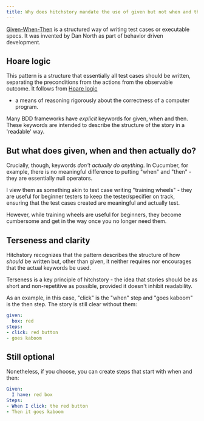 ```yaml
---
title: Why does hitchstory mandate the use of given but not when and then?
---
```


[Given-When-Then](https://en.wikipedia.org/wiki/Given-When-Then) is a structured
way of writing test cases or executable specs. It was invented by Dan North as
part of behavior driven development.

## Hoare logic

This pattern is a structure that essentially all test cases should be written,
separating the preconditions from the actions from the observable outcome. It
follows from [Hoare logic](https://en.wikipedia.org/wiki/Given-When-Then)
- a means of reasoning rigorously about the correctness of a computer program.

Many BDD frameworks have *explicit* keywords for given, when and then. These
keywords are intended to describe the structure of the story in a 'readable'
way.

## But what does given, when and then actually do?

Crucially, though, keywords *don't actually do anything*. In Cucumber, for example,
there is no meaningful difference to putting "when" and "then" - they are
essentially null operators.

I view them as something akin to test case writing "training wheels" - they are
useful for beginner testers to keep the tester/specifier on track, ensuring
that the test cases created are meaningful and actually test.

However, while training wheels are useful for beginners, they become cumbersome
and get in the way once you no longer need them.

## Terseness and clarity

Hitchstory recognizes that the pattern describes the structure of how *should* be
written but, other than given, it neither requires nor encourages that the
actual keywords be used.

Terseness is a key principle of hitchstory - the idea that stories should be
as short and non-repetitive as possible, provided it doesn't inhibit readability.

As an example, in this case, "click" is the "when" step and "goes kaboom" is the
then step. The story is still clear without them:

```yaml
given:
  box: red
steps:
- click: red button
- goes kaboom
```

## Still optional

Nonetheless, if you choose, you can create steps that start with when and then:

```yaml
Given:
  I have: red box
Steps:
- When I click: the red button
- Then it goes kaboom
```
